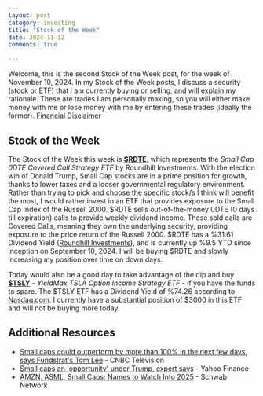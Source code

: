 ```yaml
---
layout: post
category: investing
title: "Stock of the Week"
date: 2024-11-12
comments: true

---
```

Welcome, this is the second Stock of the Week post, for the week of November 10, 2024. In my Stock of the Week posts, I discuss a security (stock or ETF) that I am currently buying or selling, and will explain my rationale. These are trades I am personally making, so you will either make money with me or lose money with me by entering these trades (ideally the former). [Financial Disclaimer](https://fnmckee.com/categories/investing.html)

## Stock of the Week
The Stock of the Week this week is [**$RDTE**](https://www.roundhillinvestments.com/etf/rdte/), which represents the *Small Cap 0DTE Covered Call Strategy ETF* by Roundhill Investments. With the election win of Donald Trump, Small Cap stocks are in a prime position for growth, thanks to lower taxes and a looser governmental regulatory environment. Rather than trying to pick and choose the specific stock/s I think will benefit the most, I would rather invest in an ETF that provides exposure to the Small Cap Index of the Russell 2000. $RDTE sells out-of-the-money 0DTE (0 days till expiration) calls to provide weekly dividend income. These sold calls are Covered Calls, meaning they own the underlying security, providing exposure to the price return of the Russell 2000. $RDTE has a %31.61 Dividend Yield ([Roundhill Investments](https://www.roundhillinvestments.com/etf/rdte/)), and is currently up %9.5 YTD since inception on September 10, 2024. I will be buying $RDTE and slowly increasing my position over time on down days.  

Today would also be a good day to take advantage of the dip and buy [**$TSLY**](https://www.nasdaq.com/market-activity/etf/tsly/dividend-history) - *YieldMax TSLA Option Income Strategy ETF* - if you have the funds to spare. The $TSLY ETF has a Dividend Yield of %74.26 according to [Nasdaq.com](https://www.nasdaq.com/market-activity/etf/tsly/dividend-history). I currently have a substantial position of $3000 in this ETF and will not be buying more today. 

## Additional Resources
- [Small caps could outperform by more than 100% in the next few days, says Fundstrat's Tom Lee](https://www.youtube.com/watch?v=-Q1W8TubiDY) - CNBC Television
- [Small caps an 'opportunity' under Trump, expert says](https://www.youtube.com/watch?v=h0wmKvkFhIg) - Yahoo Finance
- [AMZN, ASML, Small Caps: Names to Watch Into 2025](https://www.youtube.com/watch?v=XHQtcSGMEpQ) - Schwab Network